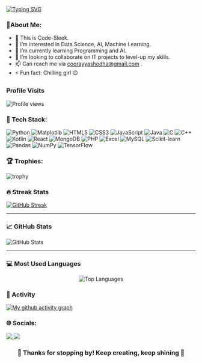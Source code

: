 <!-- Typing Header -->
[![Typing SVG](https://readme-typing-svg.herokuapp.com?font=Fira+Code&pause=1000&color=00BFBF&center=true&vCenter=true&width=435&lines=Hi+there!+I'm+Yashodha+Cooray+💙)](https://git.io/typing-svg)

### 🍄About Me:
- 🐼 This is Code-Sleek.
- 👀 I’m interested in Data Science, AI, Machine Learning.
- 🌱 I’m currently learning Programming and AI.
- 💞️ I’m looking to collaborate on IT projects to level-up my skills.
- 📫 Can reach me via coorayyashodha@gmail.com .
- ⚡ Fun fact: Chilling girl 😉

<!---
Code-Sleek/Code-Sleek is a ✨ special ✨ repository because its `README.md` (this file) appears on your GitHub profile.
You can click the Preview link to take a look at your changes.
--->
### Profile Visits
![Profile views](https://komarev.com/ghpvc/?username=Code-Sleek&label=Profile%20views&color=0e75b6&style=flat)

### 🧠 Tech Stack:

![Python](https://img.shields.io/badge/Python-3776AB?style=for-the-badge&logo=python&logoColor=white)
![Matplotlib](https://img.shields.io/badge/Matplotlib-ffcc33?style=for-the-badge&logo=matplotlib&logoColor=black)
![HTML5](https://img.shields.io/badge/HTML5-E34F26?style=for-the-badge&logo=html5&logoColor=white)
![CSS3](https://img.shields.io/badge/CSS3-1572B6?style=for-the-badge&logo=css3&logoColor=white)
![JavaScript](https://img.shields.io/badge/JavaScript-F7DF1E?style=for-the-badge&logo=javascript&logoColor=black)
![Java](https://img.shields.io/badge/Java-007396?style=for-the-badge&logo=java&logoColor=white)
![C](https://img.shields.io/badge/C-00599C?style=for-the-badge&logo=c&logoColor=white)
![C++](https://img.shields.io/badge/C++-00599C?style=for-the-badge&logo=c%2B%2B&logoColor=white)
![Kotlin](https://img.shields.io/badge/Kotlin-7F52FF?style=for-the-badge&logo=kotlin&logoColor=white)
![React](https://img.shields.io/badge/React-20232A?style=for-the-badge&logo=react&logoColor=61DAFB)
![MongoDB](https://img.shields.io/badge/MongoDB-47A248?style=for-the-badge&logo=mongodb&logoColor=white)
![PHP](https://img.shields.io/badge/PHP-777BB4?style=for-the-badge&logo=php&logoColor=white)
![Excel](https://img.shields.io/badge/Microsoft_Excel-217346?style=for-the-badge&logo=microsoft-excel&logoColor=white)
![MySQL](https://img.shields.io/badge/MySQL-4479A1?style=for-the-badge&logo=mysql&logoColor=white)
![Scikit-learn](https://img.shields.io/badge/Scikit--learn-F7931E?style=for-the-badge&logo=scikit-learn&logoColor=white)
![Pandas](https://img.shields.io/badge/Pandas-150458?style=for-the-badge&logo=pandas&logoColor=white)
![NumPy](https://img.shields.io/badge/NumPy-013243?style=for-the-badge&logo=numpy&logoColor=white)
![TensorFlow](https://img.shields.io/badge/TensorFlow-FF6F00?style=for-the-badge&logo=tensorflow&logoColor=white)

### 🏆 Trophies:
![trophy](https://github-profile-trophy.vercel.app/?username=Code-Sleek&theme=algolia)


### 🔥 Streak Stats
[![GitHub Streak](https://streak-stats.demolab.com?user=Code-Sleek&theme=tokyonight&hide_border=true)](https://git.io/streak-stats)

---

### 📈 GitHub Stats
![GitHub Stats](https://github-readme-stats.vercel.app/api?username=Code-Sleek&show_icons=true&theme=tokyonight)


---

### 💻 Most Used Languages
<p align="center">
  <img src="https://github-readme-stats.vercel.app/api/top-langs/?username=Code-Sleek&layout=compact&theme=tokyonight&langs_count=8" alt="Top Languages" />
</p>


### 🧿 Activity
[![My github activity graph](https://github-readme-activity-graph.vercel.app/graph?username=Code-Sleek&theme=rogue)](https://github.com/ashutosh00710/github-readme-activity-graph)


### 🌐 Socials:

<p align="left">
  <a href="https://www.linkedin.com/in/yashodha-cooray-573628272">
    <img src="https://img.shields.io/badge/LinkedIn-0A66C2?style=for-the-badge&logo=linkedin&logoColor=white"/>
  </a>
  <a href="https://stackoverflow.com/users/26338188/yashodha-cooray">
    <img src="https://img.shields.io/badge/Stackoverflow-FE7A16?style=for-the-badge&logo=stackoverflow&logoColor=white"/>
  </a>
</p>


<h3 align="center">💚 Thanks for stopping by! Keep creating, keep shining 💙</h3>
</p>
